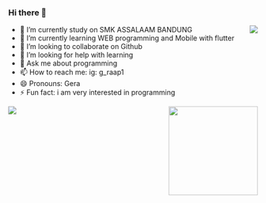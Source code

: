 ### Hi there 👋
<img src="https://user-images.githubusercontent.com/5713670/87202985-820dcb80-c2b6-11ea-9f56-7ec461c497c3.gif" align="right">

- 🔭 I’m currently study on SMK ASSALAAM BANDUNG 
- 🌱 I’m currently learning WEB programming and Mobile with flutter
- 👯 I’m looking to collaborate on Github
- 🤔 I’m looking for help with learning
- 💬 Ask me about programming
- 📫 How to reach me: ig: g_raap1
- 😄 Pronouns: Gera
- ⚡ Fun fact: i am very interested in programming

<p>
    <img src="https://github-readme-stats.vercel.app/api?username=GeraAnggaraPutra&hide=contribs,prs&show_icons=true&hide_border=true&title_color=000" />
    <img src="https://github-readme-stats.vercel.app/api/top-langs/?username=GeraAnggaraPutra&layout=compact" align="right" height=180 />
</p>

